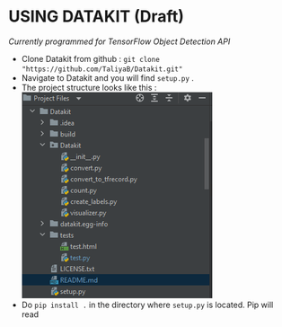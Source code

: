 USING DATAKIT (Draft)
=======
_Currently programmed for TensorFlow Object Detection API_

- Clone Datakit from github : `git clone "https://github.com/TaliyaB/Datakit.git"`
- Navigate to Datakit and you will find `setup.py` .
- The project structure looks like this : <br>
![structure](https://github.com/TaliyaB/Datakit/blob/master/screenshots/structure.png?raw=true) 
- Do `pip install .` in the directory where `setup.py` is located. Pip will  read  
